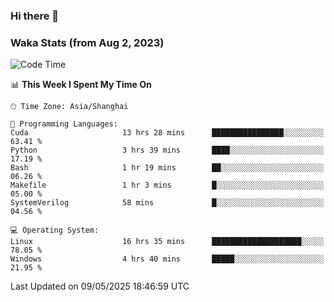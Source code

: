 ### Hi there 👋

### Waka Stats (from Aug 2, 2023)

<!--START_SECTION:waka-->
![Code Time](http://img.shields.io/badge/Code%20Time-828%20hrs%2039%20mins-blue)

📊 **This Week I Spent My Time On** 

```text
🕑︎ Time Zone: Asia/Shanghai

💬 Programming Languages: 
Cuda                     13 hrs 28 mins      ████████████████░░░░░░░░░   63.41 % 
Python                   3 hrs 39 mins       ████░░░░░░░░░░░░░░░░░░░░░   17.19 % 
Bash                     1 hr 19 mins        ██░░░░░░░░░░░░░░░░░░░░░░░   06.26 % 
Makefile                 1 hr 3 mins         █░░░░░░░░░░░░░░░░░░░░░░░░   05.00 % 
SystemVerilog            58 mins             █░░░░░░░░░░░░░░░░░░░░░░░░   04.56 % 

💻 Operating System: 
Linux                    16 hrs 35 mins      ████████████████████░░░░░   78.05 % 
Windows                  4 hrs 40 mins       █████░░░░░░░░░░░░░░░░░░░░   21.95 % 
```


 Last Updated on 09/05/2025 18:46:59 UTC
<!--END_SECTION:waka-->
